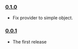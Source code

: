 ### [0.1.0](https://github.com/Pitzcarraldo/redux-provider-middleware/releases/tag/v0.1.0)

- Fix provider to simple object.

### [0.0.1](https://github.com/Pitzcarraldo/redux-provider-middleware/releases/tag/v0.0.1)

- The first release
